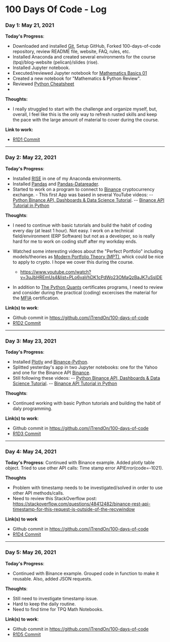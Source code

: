 # 100 Days Of Code - Log

### Day 1: May 21, 2021

**Today's Progress**:
- Downloaded and installed [Git](https://git-scm.com/downloads), Setup GitHub, Forked 100-days-of-code repository, review README file, website, FAQ, rules, etc.
- Installed Anaconda and created several environments for the course (tpq)/blog-website (pelican)/slides (rise).
- Installed Jupyter notebook.
- Executed/reviewed Jupyter notebook for [Mathematics Basics 01](https://base.pqp.io/base/po/get_training_html?tr_id=137)
- Created a new notebook for "Mathematics & Python Review".
- Reviewed [Python Cheatsheet](https://www.pythoncheatsheet.org/)
-

**Thoughts:**
- I really struggled to start with the challenge and organize myself, but, overall, I feel like this is the only way to refresh rusted skills and keep the pace with the large amount of material to cover during the course.

**Link to work:**
- [R1D1 Commit](https://github.com/iTrendOn/100-days-of-code/commit/6b2e50c50ed4551d2c2cfa2555c81001fc25d65e)


---


### Day 2: May 22, 2021

**Today's Progress**:
- Installed [RISE](https://rise.readthedocs.io/en/stable/installation.html) in one of my Anaconda environments.
- Installed [Pandas](https://pandas.pydata.org/getting_started.html) and [Pandas-Datareader](https://pandas-datareader.readthedocs.io/en/latest/index.html#quick-start).
- Started to work on a program to connect to [Binance](https://en.wikipedia.org/wiki/Binance) cryptocurrency exchange. - This first App was based in several YouTube videos:
-- [Python Binance API, Dashboards & Data Science Tutorial](https://www.youtube.com/watch?v=RHqEPNgpbzQ).
-- [Binance API Tutorial in Python](https://www.youtube.com/watch?v=3uxAn7EBSS0)

**Thoughts**:
- I need to continue with basic tutorials and build the habit of coding every day (at least 1 hour). Not easy. I work on a technical field/environment (ERP Software) but not as a developer, so is really hard for me to work on coding stuff after my workday ends.
- Watched some interesting videos about the "Perfect Portfolio" including models/theories as [Modern Portfolio Theory (MPT)](https://www.investopedia.com/terms/m/modernportfoliotheory.asp), whick could be nice to apply to crypto. I hope we cover this during the course.
  - https://www.youtube.com/watch?v=3uJbHREmUs4&list=PLo6vaVhDK1cPdWo23OMaQzBaJK7uSsIDE

- In addition to [The Python Quants](https://home.tpq.io/certificates/) certificates programs, I need to review and consider during the practical (coding) excercises the material for the [MFIA](https://www.institutobme.es/esp/FIA/AcercaDe/QueEs.aspx) certification.

**Link(s) to work**:
- Github commit in https://github.com/iTrendOn/100-days-of-code
- [R1D2 Commit](https://github.com/iTrendOn/100-days-of-code/commit/f36d13420403a4ef4f6a28cf4bae253a3a32a60c)


---


### Day 3: May 23, 2021

**Today's Progress**:
- Installed [Plotly](https://plotly.com/python/getting-started/) and [Binance-Python](https://python-binance.readthedocs.io/en/latest/overview.html).
- Splitted yesterday's app in two Jupyter notebooks: one for the Yahoo and one for the Binance API [Binance](https://en.wikipedia.org/wiki/Binance).
- Still following these videos:
-- [Python Binance API, Dashboards & Data Science Tutorial](https://www.youtube.com/watch?v=RHqEPNgpbzQ).
-- [Binance API Tutorial in Python](https://www.youtube.com/watch?v=3uxAn7EBSS0)

**Thoughts**:
- Continued working with basic Python tutorials and building the habit of daly programming.

**Link(s) to work**:
- Github commit in https://github.com/iTrendOn/100-days-of-code
- [R1D3 Commit](https://github.com/iTrendOn/100-days-of-code/commit/9b6365619add15ced22431ebb3c447d83c72388a)


---


### Day 4: May 24, 2021

**Today's Progress**: Continued with Binance example. Added plotly table object. Tried to use other API calls: Time stamp error APIError(code=-1021).

**Thoughts**
- Problem with timestamp needs to be investigated/solved in order to use other API methods/calls.
- Need to review this StackOverflow post:  https://stackoverflow.com/questions/48412482/binance-rest-api-timestamp-for-this-request-is-outside-of-the-recvwindow

**Link(s) to work**
- Github commit in https://github.com/iTrendOn/100-days-of-code
- [R1D4 Commit](https://github.com/iTrendOn/100-days-of-code/commit/a0a705fc103bed545632d32f45b6c4d3c49c6682)


---


### Day 5: May 26, 2021


**Today's Progress**:
- Continued with Binance example. Grouped code in function to make it reusable. Also, added JSON requests.

**Thoughts**:
- Still need to investigate timestamp issue.
- Hard to keep the daily routine.
- Need to find time for TPQ Math Notebooks. 

**Link(s) to work**:
- Github commit in https://github.com/iTrendOn/100-days-of-code
- [R1D5 Commit](https://github.com/iTrendOn/100-days-of-code/commit/d589ba09c837c52b1daf72ddd1aebe9971b2cc31)


<!-- ### Day 5: May 25, 2021

**Today's Progress**: I've gone through many exercises on FreeCodeCamp.

**Thoughts** I've recently started coding, and it's a great feeling when I finally solve an algorithm challenge after a lot of attempts and hours spent.

**Link(s) to work**
1. [Find the Longest Word in a String](https://www.freecodecamp.com/challenges/find-the-longest-word-in-a-string)
2. [Title Case a Sentence](https://www.freecodecamp.com/challenges/title-case-a-sentence) -->